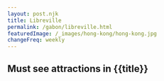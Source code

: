 ```yaml
---
layout: post.njk
title: Libreville
permalink: /gabon/libreville.html
featuredImage: /_images/hong-kong/hong-kong.jpg
changeFreq: weekly
---
```

## Must see attractions in {{title}}
